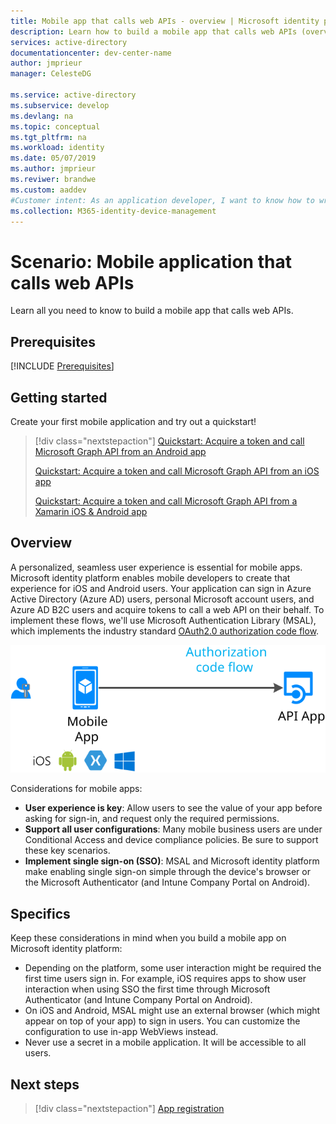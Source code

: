 ```yaml
---
title: Mobile app that calls web APIs - overview | Microsoft identity platform
description: Learn how to build a mobile app that calls web APIs (overview)
services: active-directory
documentationcenter: dev-center-name
author: jmprieur
manager: CelesteDG

ms.service: active-directory
ms.subservice: develop
ms.devlang: na
ms.topic: conceptual
ms.tgt_pltfrm: na
ms.workload: identity
ms.date: 05/07/2019
ms.author: jmprieur
ms.reviwer: brandwe
ms.custom: aaddev 
#Customer intent: As an application developer, I want to know how to write a mobile app that calls web APIs by using the Microsoft identity platform for developers.
ms.collection: M365-identity-device-management
---
```


# Scenario: Mobile application that calls web APIs

Learn all you need to know to build a mobile app that calls web APIs.

## Prerequisites

[!INCLUDE [Prerequisites](../../../includes/active-directory-develop-scenarios-prerequisites.md)]

## Getting started

Create your first mobile application and try out a quickstart!

> [!div class="nextstepaction"]
> [Quickstart: Acquire a token and call Microsoft Graph API from an Android app](./quickstart-v2-android.md)
>
> [Quickstart: Acquire a token and call Microsoft Graph API from an iOS app](./quickstart-v2-ios.md)
>
> [Quickstart: Acquire a token and call Microsoft Graph API from a Xamarin iOS & Android app](https://github.com/Azure-Samples/active-directory-xamarin-native-v2)

## Overview

A personalized, seamless user experience is essential for mobile apps.  Microsoft identity platform enables mobile developers to create that experience for iOS and Android users. Your application can sign in Azure Active Directory (Azure AD) users, personal Microsoft account users, and Azure AD B2C users and acquire tokens to call a web API on their behalf. To implement these flows, we'll use Microsoft Authentication Library (MSAL), which implements the industry standard [OAuth2.0 authorization code flow](v2-oauth2-auth-code-flow.md).

![Daemon apps](./media/scenarios/mobile-app.svg)

Considerations for mobile apps:

- **User experience is key**: Allow users to see the value of your app before asking for sign-in, and request only the required permissions.
- **Support all user configurations**: Many mobile business users are under Conditional Access and device compliance policies. Be sure to support these key scenarios.
- **Implement single sign-on (SSO)**: MSAL and Microsoft identity platform make enabling single sign-on simple through the device's browser or the Microsoft Authenticator (and Intune Company Portal on Android).

## Specifics

Keep these considerations in mind when you build a mobile app on Microsoft identity platform:

- Depending on the platform, some user interaction might be required the first time users sign in. For example, iOS requires apps to show user interaction when using SSO the first time through Microsoft Authenticator (and Intune Company Portal on Android).
- On iOS and Android, MSAL might use an external browser (which might appear on top of your app) to sign in users. You can customize the configuration to use in-app WebViews instead.
- Never use a secret in a mobile application. It will be accessible to all users.

## Next steps

> [!div class="nextstepaction"]
> [App registration](scenario-mobile-app-registration.md)
